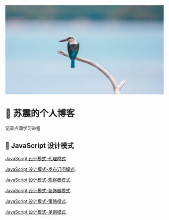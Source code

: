
<img src="./images/home/home.jpg"  align=center />

#
# 🏀 苏震的个人博客
记录点滴学习进程

## 🚀 JavaScript 设计模式
[JavaScript 设计模式-代理模式](https://github.com/leslie1943/blog/issues/1).

[JavaScript 设计模式-发布订阅模式](https://github.com/leslie1943/blog/issues/2).

[JavaScript 设计模式-观察者模式](https://github.com/leslie1943/blog/issues/3).

[JavaScript 设计模式-装饰器模式](https://github.com/leslie1943/blog/issues/4).

[JavaScript 设计模式-策略模式](https://github.com/leslie1943/blog/issues/5).

[JavaScript 设计模式-单例模式](https://github.com/leslie1943/blog/issues/6).